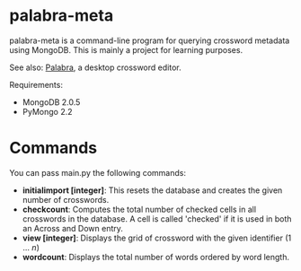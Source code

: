 palabra-meta
============

palabra-meta is a command-line program for querying crossword metadata
using MongoDB. This is mainly a project for learning purposes.

See also: [Palabra](https://bitbucket.org/svisser/palabra), a desktop crossword editor.

Requirements:

* MongoDB 2.0.5
* PyMongo 2.2

Commands
========

You can pass main.py the following commands:

* **initialimport [integer]**: This resets the database and creates the given number of crosswords.
* **checkcount**: Computes the total number of checked cells in all crosswords in the database.
A cell is called 'checked' if it is used in both an Across and Down entry.
* **view [integer]**: Displays the grid of crossword with the given identifier (1 ... *n*)
* **wordcount**: Displays the total number of words ordered by word length.
